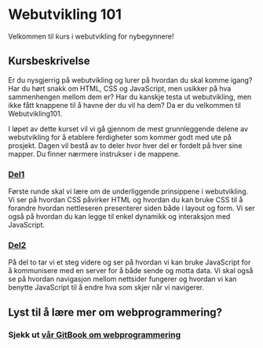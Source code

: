 # Webutvikling 101

Velkommen til kurs i webutvikling for nybegynnere!

## Kursbeskrivelse

Er du nysgjerrig på webutvikling og lurer på hvordan du skal komme igang? Har du
hørt snakk om HTML, CSS og JavaScript, men usikker på hva sammenhengen mellom
dem er? Har du kanskje testa ut webutvikling, men ikke fått knappene til å havne
der du vil ha dem? Da er du velkommen til Webutvikling101.

I løpet av dette kurset vil vi gå gjennom de mest grunnleggende delene av webutvikling for å etablere ferdigheter som kommer godt med ute på prosjekt. Dagen vil bestå av to deler hvor hver del er fordelt på hver sine mapper. Du finner nærmere instrukser i de mappene.

### [Del1](./del1)

Første runde skal vi lære om de underliggende prinsippene i webutvikling. Vi ser
på hvordan CSS påvirker HTML og hvordan du kan bruke CSS til å forandre hvordan
nettleseren presenterer siden både i layout og form. Vi ser også på hvordan du
kan legge til enkel dynamikk og interaksjon med JavaScript.

### [Del2](./del2)

På del to tar vi et steg videre og ser på hvordan vi kan bruke JavaScript for å
kommunisere med en server for å både sende og motta data. Vi skal også se på
hvordan navigasjon mellom nettsider fungerer og hvordan vi kan benytte
JavaScript til å endre hva som skjer når vi navigerer.

## Lyst til å lære mer om webprogrammering?

### Sjekk ut [vår GitBook om webprogrammering](https://bekk.gitbook.io/web-intro/)
